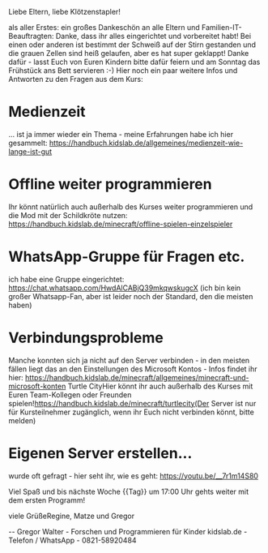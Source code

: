 Liebe Eltern, liebe Klötzenstapler!

als aller Erstes: ein großes Dankeschön an alle Eltern und Familien-IT-Beauftragten: Danke, dass ihr alles eingerichtet und vorbereitet habt! Bei einen oder anderen ist bestimmt der Schweiß auf der Stirn gestanden und die grauen Zellen sind heiß gelaufen, aber es hat super geklappt! Danke dafür - lasst Euch von Euren Kindern bitte dafür feiern und am Sonntag das Frühstück ans Bett servieren :-)
Hier noch ein paar weitere Infos und Antworten zu den Fragen aus dem Kurs:

# Medienzeit 
... ist ja immer wieder ein Thema - meine Erfahrungen habe ich hier gesammelt: https://handbuch.kidslab.de/allgemeines/medienzeit-wie-lange-ist-gut

# Offline weiter programmieren
Ihr könnt natürlich auch außerhalb des Kurses weiter programmieren und die Mod mit der Schildkröte nutzen: https://handbuch.kidslab.de/minecraft/offline-spielen-einzelspieler

# WhatsApp-Gruppe für Fragen etc.
ich habe eine Gruppe eingerichtet: https://chat.whatsapp.com/HwdAlCABjQ39mkqwskugcX
(ich bin kein großer Whatsapp-Fan, aber ist leider noch der Standard, den die meisten haben)

# Verbindungsprobleme
Manche konnten sich ja nicht auf den Server verbinden - in den meisten fällen liegt das an den Einstellungen des Microsoft Kontos - Infos findet ihr hier: https://handbuch.kidslab.de/minecraft/allgemeines/minecraft-und-microsoft-konten
Turtle CityHier könnt ihr auch außerhalb des Kurses mit Euren Team-Kollegen oder Freunden spielen!https://handbuch.kidslab.de/minecraft/turtlecity(Der Server ist nur für Kursteilnehmer zugänglich, wenn ihr Euch nicht verbinden könnt, bitte melden)

# Eigenen Server erstellen... 
wurde oft gefragt - hier seht ihr, wie es geht: https://youtu.be/__7r1m14S80

Viel Spaß und bis nächste Woche {{Tag}} um 17:00 Uhr gehts weiter mit dem ersten Programm!

viele GrüßeRegine, Matze und Gregor

-- 
Gregor Walter - Forschen und Programmieren für Kinder
kidslab.de - Telefon / WhatsApp - 0821-58920484 
